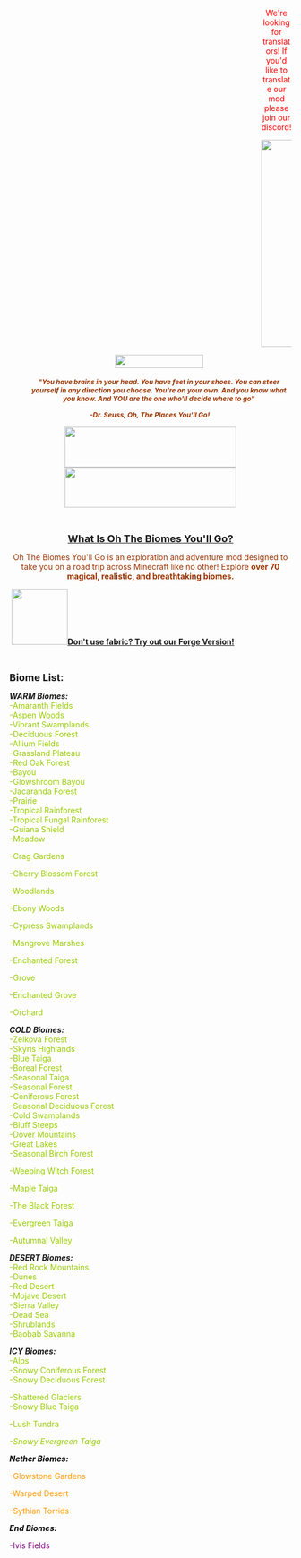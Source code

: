 <p dir="ltr" style="padding-left: 450px; text-align: center;"><span style="font-size: 14px; color: #ff0000;">We're looking for translators! If you'd like to translate our mod please join our discord!<br /></span></p>
<p dir="ltr" style="padding-left: 450px; text-align: center;"><img src="https://i.imgur.com/7gam27E.png" width="710" height="370" /></p>
<p dir="ltr" style="text-align: center; padding-left: 30px;"><a href="https://discord.gg/q8zWvkr"><img src="https://img.shields.io/discord/636017992265891846?color=Yellow&amp;label=Discord&amp;style=for-the-badge" alt="" width="157" height="24" /></a><br /><br /><span style="font-size: 12px;"><strong><span style="color: #993300;"><em>"You have brains in your head. You have feet in your shoes. You can steer yourself in any direction you choose.</em>&nbsp;<em>You're on your own. And you know what you know. And YOU are the one who'll decide where to go" </em></span></strong></span></p>
<p dir="ltr" style="text-align: center;"><span style="font-size: 12px;"><strong><span style="color: #993300;"><em>-Dr. Seuss, Oh, The Places You'll Go!</em>&nbsp;</span></strong></span></p>
<p dir="ltr" style="text-align: center;"><span style="font-size: 12px;"><strong><span style="color: #993300;"><a href="https://www.patreon.com/AOCAWOL"><img src="https://i.imgur.com/2E52ZZG.png" alt="" width="306" height="72" /></a><a href="https://www.patreon.com/CorgiTaco"><img src="https://i.imgur.com/YNkz46B.png" width="306" height="72" /></a></span></strong></span></p>
<p dir="ltr">&nbsp;</p>
<p dir="ltr" style="text-align: center;"><span style="text-decoration: underline; font-size: 18px;"><strong>What Is Oh The Biomes You'll Go?</strong></span></p>
<p dir="ltr" style="text-align: center;"><span style="color: #993300; font-size: 14px;">Oh The Biomes You'll Go is an exploration and adventure mod designed to take you on a road trip across Minecraft like no other! Explore <strong>over 70 magical, realistic, and breathtaking biomes.</strong></span></p>
<p dir="ltr">&nbsp;<a href="https://www.curseforge.com/minecraft/mc-mods/oh-the-biomes-youll-go"><img src="https://i.imgur.com/2GLFY13.png" alt="" width="100" height="100" /><span style="font-size: 14px;"><strong>Don't use fabric? Try out our Forge Version!</strong></span></a></p>
<p>&nbsp;</p>
<p><span style="font-size: 18px;"><strong>Biome List: <br /></strong></span></p>
<div class="spoiler">
<p><strong><em>WARM Biomes:</em></strong><br /><span style="color: #99cc00;">-Amaranth Fields</span><br /><span style="color: #99cc00;">-Aspen Woods</span> <br /><span style="color: #99cc00;">-Vibrant Swamplands</span><br /><span style="color: #99cc00;">-Deciduous Forest</span><br /><span style="color: #99cc00;">-Allium Fields</span><br /><span style="color: #99cc00;">-Grassland Plateau</span><br /><span style="color: #99cc00;">-Red Oak Forest</span><br /><span style="color: #99cc00;">-Bayou</span><br /><span style="color: #99cc00;">-Glowshroom Bayou</span><br /><span style="color: #99cc00;">-Jacaranda Forest</span>&nbsp;<br /><span style="color: #99cc00;">-Prairie</span><br /><span style="color: #99cc00;">-Tropical Rainforest</span><br /><span style="color: #99cc00;">-Tropical Fungal Rainforest</span><br /><span style="color: #99cc00;">-</span><span style="color: #99cc00;">Guiana Shield</span> <br /><span style="color: #00ff00;"><span style="color: #99cc00;">-Meadow</span></span></p>
<p><span style="color: #99cc00;">-Crag Gardens</span></p>
<p><span style="color: #99cc00;">-Cherry Blossom Forest</span></p>
<p><span style="color: #99cc00;">-Woodlands</span></p>
<p><span style="color: #99cc00;">-Ebony Woods</span></p>
<p><span style="color: #99cc00;">-Cypress Swamplands</span></p>
<p><span style="color: #99cc00;">-Mangrove Marshes</span></p>
<p><span style="color: #99cc00;">-Enchanted Forest</span></p>
<p><span style="color: #99cc00;">-Grove</span></p>
<p><span style="color: #99cc00;">-Enchanted Grove</span></p>
<p><span style="color: #99cc00;">-Orchard</span></p>
<p><strong><em>COLD Biomes:</em></strong><br /><span style="color: #99cc00;">-Zelkova Forest</span><br /><span style="color: #99cc00;">-Skyris Highlands</span><br /><span style="color: #99cc00;">-Blue Taiga</span><br /><span style="color: #99cc00;">-Boreal Forest</span><br /><span style="color: #99cc00;">-Seasonal Taiga</span><br /><span style="color: #99cc00;">-Seasonal Forest</span>&nbsp;<br /><span style="color: #99cc00;">-Coniferous Forest</span><br /><span style="color: #99cc00;">-Seasonal Deciduous Forest</span><br /><span style="color: #99cc00;">-Cold Swamplands</span><br /><span style="color: #99cc00;">-Bluff Steeps</span><br /><span style="color: #99cc00;">-Dover Mountains</span><br /><span style="color: #99cc00;">-Great Lakes</span><br /><span style="color: #99cc00;">-Seasonal Birch Forest</span></p>
<p><span style="color: #99cc00;">-Weeping Witch Forest</span></p>
<p><span style="color: #99cc00;">-Maple Taiga</span></p>
<p><span style="color: #99cc00;">-The Black Forest</span></p>
<p><span style="color: #99cc00;">-Evergreen Taiga</span></p>
<p><span style="color: #99cc00;">-Autumnal Valley</span></p>
<p><strong><em>DESERT Biomes:</em></strong><br /><span style="color: #99cc00;">-Red Rock Mountains</span><br /><span style="color: #99cc00;">-Dunes</span><br /><span style="color: #99cc00;">-Red Desert</span><br /><span style="color: #99cc00;">-Mojave Desert</span><br /><span style="color: #99cc00;">-Sierra Valley</span><br /><span style="color: #99cc00;">-Dead Sea</span><br /><span style="color: #99cc00;">-Shrublands</span><br /><span style="color: #99cc00;">-Baobab Savanna</span></p>
<p><strong><em>ICY Biomes:</em></strong><br /><span style="color: #99cc00;">-Alps</span><br /><span style="color: #99cc00;">-Snowy Coniferous Forest</span><br /><span style="color: #99cc00;">-Snowy Deciduous Forest</span></p>
<p><span style="color: #99cc00;">-Shattered Glaciers</span><br /><span style="color: #99cc00;">-Snowy Blue Taiga</span></p>
<p><span style="color: #99cc00;">-Lush Tundra</span></p>
<p><span style="color: #99cc00;"><i>-Snowy Evergreen Taiga</i></span></p>
<p><span style="color: #000000;"><strong><em>Nether Biomes:</em></strong></span></p>
<p><span style="color: #ff9900;">-Glowstone Gardens</span></p>
<p><span style="color: #ff9900;">-Warped Desert</span></p>
<p><span style="color: #ff9900;">-Sythian Torrids</span></p>
<p><strong><span style="color: #000000;"><em>End Biomes:</em></span></strong></p>
<p><span style="color: #800080;">-Ivis Fields</span></p>
</div>
